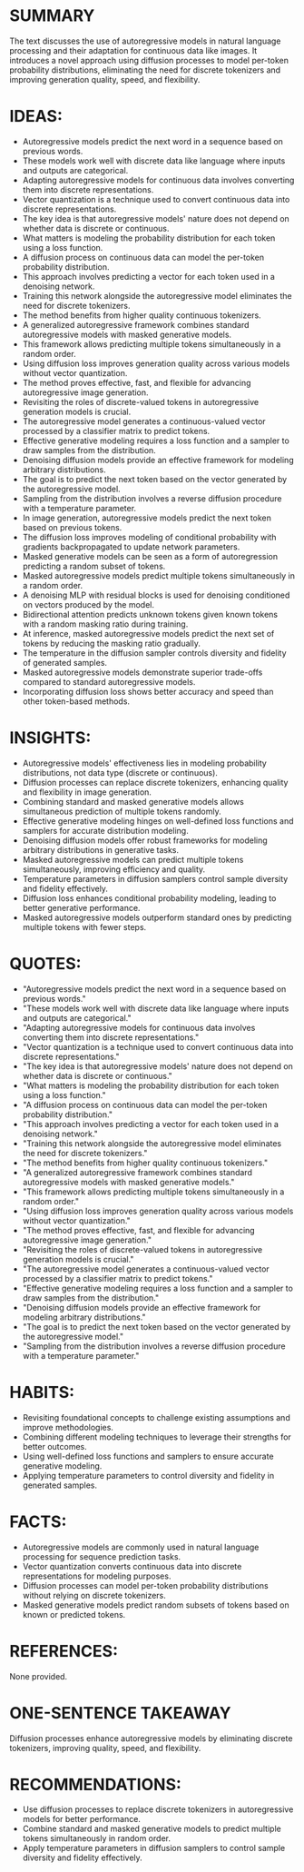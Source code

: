 # SUMMARY
The text discusses the use of autoregressive models in natural language processing and their adaptation for continuous data like images. It introduces a novel approach using diffusion processes to model per-token probability distributions, eliminating the need for discrete tokenizers and improving generation quality, speed, and flexibility.

# IDEAS:
- Autoregressive models predict the next word in a sequence based on previous words.
- These models work well with discrete data like language where inputs and outputs are categorical.
- Adapting autoregressive models for continuous data involves converting them into discrete representations.
- Vector quantization is a technique used to convert continuous data into discrete representations.
- The key idea is that autoregressive models' nature does not depend on whether data is discrete or continuous.
- What matters is modeling the probability distribution for each token using a loss function.
- A diffusion process on continuous data can model the per-token probability distribution.
- This approach involves predicting a vector for each token used in a denoising network.
- Training this network alongside the autoregressive model eliminates the need for discrete tokenizers.
- The method benefits from higher quality continuous tokenizers.
- A generalized autoregressive framework combines standard autoregressive models with masked generative models.
- This framework allows predicting multiple tokens simultaneously in a random order.
- Using diffusion loss improves generation quality across various models without vector quantization.
- The method proves effective, fast, and flexible for advancing autoregressive image generation.
- Revisiting the roles of discrete-valued tokens in autoregressive generation models is crucial.
- The autoregressive model generates a continuous-valued vector processed by a classifier matrix to predict tokens.
- Effective generative modeling requires a loss function and a sampler to draw samples from the distribution.
- Denoising diffusion models provide an effective framework for modeling arbitrary distributions.
- The goal is to predict the next token based on the vector generated by the autoregressive model.
- Sampling from the distribution involves a reverse diffusion procedure with a temperature parameter.
- In image generation, autoregressive models predict the next token based on previous tokens.
- The diffusion loss improves modeling of conditional probability with gradients backpropagated to update network parameters.
- Masked generative models can be seen as a form of autoregression predicting a random subset of tokens.
- Masked autoregressive models predict multiple tokens simultaneously in a random order.
- A denoising MLP with residual blocks is used for denoising conditioned on vectors produced by the model.
- Bidirectional attention predicts unknown tokens given known tokens with a random masking ratio during training.
- At inference, masked autoregressive models predict the next set of tokens by reducing the masking ratio gradually.
- The temperature in the diffusion sampler controls diversity and fidelity of generated samples.
- Masked autoregressive models demonstrate superior trade-offs compared to standard autoregressive models.
- Incorporating diffusion loss shows better accuracy and speed than other token-based methods.

# INSIGHTS:
- Autoregressive models' effectiveness lies in modeling probability distributions, not data type (discrete or continuous).
- Diffusion processes can replace discrete tokenizers, enhancing quality and flexibility in image generation.
- Combining standard and masked generative models allows simultaneous prediction of multiple tokens randomly.
- Effective generative modeling hinges on well-defined loss functions and samplers for accurate distribution modeling.
- Denoising diffusion models offer robust frameworks for modeling arbitrary distributions in generative tasks.
- Masked autoregressive models can predict multiple tokens simultaneously, improving efficiency and quality.
- Temperature parameters in diffusion samplers control sample diversity and fidelity effectively.
- Diffusion loss enhances conditional probability modeling, leading to better generative performance.
- Masked autoregressive models outperform standard ones by predicting multiple tokens with fewer steps.

# QUOTES:
- "Autoregressive models predict the next word in a sequence based on previous words."
- "These models work well with discrete data like language where inputs and outputs are categorical."
- "Adapting autoregressive models for continuous data involves converting them into discrete representations."
- "Vector quantization is a technique used to convert continuous data into discrete representations."
- "The key idea is that autoregressive models' nature does not depend on whether data is discrete or continuous."
- "What matters is modeling the probability distribution for each token using a loss function."
- "A diffusion process on continuous data can model the per-token probability distribution."
- "This approach involves predicting a vector for each token used in a denoising network."
- "Training this network alongside the autoregressive model eliminates the need for discrete tokenizers."
- "The method benefits from higher quality continuous tokenizers."
- "A generalized autoregressive framework combines standard autoregressive models with masked generative models."
- "This framework allows predicting multiple tokens simultaneously in a random order."
- "Using diffusion loss improves generation quality across various models without vector quantization."
- "The method proves effective, fast, and flexible for advancing autoregressive image generation."
- "Revisiting the roles of discrete-valued tokens in autoregressive generation models is crucial."
- "The autoregressive model generates a continuous-valued vector processed by a classifier matrix to predict tokens."
- "Effective generative modeling requires a loss function and a sampler to draw samples from the distribution."
- "Denoising diffusion models provide an effective framework for modeling arbitrary distributions."
- "The goal is to predict the next token based on the vector generated by the autoregressive model."
- "Sampling from the distribution involves a reverse diffusion procedure with a temperature parameter."

# HABITS:
- Revisiting foundational concepts to challenge existing assumptions and improve methodologies.
- Combining different modeling techniques to leverage their strengths for better outcomes.
- Using well-defined loss functions and samplers to ensure accurate generative modeling.
- Applying temperature parameters to control diversity and fidelity in generated samples.

# FACTS:
- Autoregressive models are commonly used in natural language processing for sequence prediction tasks.
- Vector quantization converts continuous data into discrete representations for modeling purposes.
- Diffusion processes can model per-token probability distributions without relying on discrete tokenizers.
- Masked generative models predict random subsets of tokens based on known or predicted tokens.

# REFERENCES:
None provided.

# ONE-SENTENCE TAKEAWAY
Diffusion processes enhance autoregressive models by eliminating discrete tokenizers, improving quality, speed, and flexibility.

# RECOMMENDATIONS:
- Use diffusion processes to replace discrete tokenizers in autoregressive models for better performance.
- Combine standard and masked generative models to predict multiple tokens simultaneously in random order.
- Apply temperature parameters in diffusion samplers to control sample diversity and fidelity effectively.
